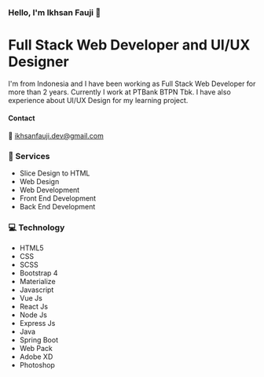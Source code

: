 ### Hello, I'm Ikhsan Fauji 👋
# Full Stack Web Developer and UI/UX Designer
I'm from Indonesia and I have been working as Full Stack Web Developer for more than 2 years. Currently I work at PTBank BTPN Tbk. I have also experience about UI/UX Design for my learning project.
#### Contact
:e-mail: ikhsanfauji.dev@gmail.com
###
### :wrench: Services
- Slice Design to HTML
- Web Design
- Web Development
- Front End Development
- Back End Development
###
### :computer: Technology
- HTML5
- CSS
- SCSS
- Bootstrap 4 
- Materialize
- Javascript
- Vue Js 
- React Js
- Node Js
- Express Js
- Java 
- Spring Boot
- Web Pack
- Adobe XD
- Photoshop
